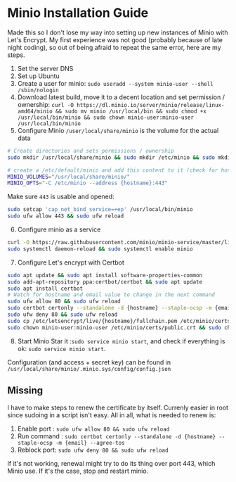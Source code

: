 # Minio Installation Guide

Made this so I don't lose my way into setting up new instances of Minio with Let's Encrypt. My first experience was not good (probably because of late night coding), so out of being afraid to repeat the same error, here are my steps.

1. Set the server DNS
2. Set up Ubuntu
3. Create a user for minio: `sudo useradd --system minio-user --shell /sbin/nologin`
4. Download latest build, move it to a decent location and set permission / ownership: `curl -O https://dl.minio.io/server/minio/release/linux-amd64/minio && sudo mv minio /usr/local/bin && sudo chmod +x /usr/local/bin/minio && sudo chown minio-user:minio-user /usr/local/bin/minio`
5. Configure Minio
`/user/local/share/minio` is the volume for the actual data

```bash
# Create directories and sets permissions / ownership
sudo mkdir /usr/local/share/minio && sudo mkdir /etc/minio && sudo mkdir /etc/minio/certs && sudo chown minio-user:minio-user /usr/local/share/minio && sudo chown minio-user:minio-user /etc/minio && sudo chown minio-user:minio-user /etc/minio/certs
```

```bash
# create a /etc/default/minio and add this content to it (check for hostname to change):
MINIO_VOLUMES="/usr/local/share/minio/"
MINIO_OPTS="-C /etc/minio --address {hostname}:443"
```

Make sure `443` is usable and opened:
```bash
sudo setcap 'cap_net_bind_service=+ep' /usr/local/bin/minio
sudo ufw allow 443 && sudo ufw reload
```

6. Configure minio as a service
```bash
curl -O https://raw.githubusercontent.com/minio/minio-service/master/linux-systemd/minio.service && sudo mv minio.service /etc/systemd/system
sudo systemctl daemon-reload && sudo systemctl enable minio
```

7. Configure Let's encrypt with Certbot
```bash
sudo apt update && sudo apt install software-properties-common
sudo add-apt-repository ppa:certbot/certbot && sudo apt update
sudo apt install certbot
# Watch for hostname and email value to change in the next command
sudo ufw allow 80 && sudo ufw reload
sudo certbot certonly --standalone -d {hostname} --staple-ocsp -m {email} --agree-tos
sudo ufw deny 80 && sudo ufw reload
sudo cp /etc/letsencrypt/live/{hostname}/fullchain.pem /etc/minio/certs/public.crt && sudo cp /etc/letsencrypt/live/{hostname}/privkey.pem /etc/minio/certs/private.key
sudo chown minio-user:minio-user /etc/minio/certs/public.crt && sudo chown minio-user:minio-user /etc/minio/certs/private.key
```

8. Start Minio
Star it :`sudo service minio start`, and check if everything is ok: `sudo service minio start`.

Configuration (and access + secret key) can be found in `/usr/local/share/minio/.minio.sys/config/config.json`

## Missing
I have to make steps to renew the certificate by itself. Currenly easier in root since sudoing in a script isn't easy. All in all, what is needed to renew is:

1. Enable port : `sudo ufw allow 80 && sudo ufw reload`
2. Run command : `sudo certbot certonly --standalone -d {hostname} --staple-ocsp -m {email} --agree-tos`
3. Reblock port: `sudo ufw deny 80 && sudo ufw reload`

If it's not working, renewal might try to do its thing over port 443, which Minio use. If it's the case, stop and restart minio.

